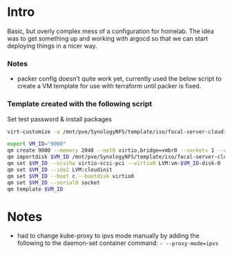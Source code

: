 # Intro

Basic, but overly complex mess of a configuration for homelab.
The idea was to get something up and working with argocd so that we can start deploying things in a nicer way.

### Notes

* packer config doesn't quite work yet, currently used the below script to create a VM template for use with terraform until packer is fixed.

### Template created with the following script

Set test password & install packages
```bash
virt-customize -a /mnt/pve/SynologyNFS/template/iso/focal-server-cloudimg-amd64.img --root-password password:changeme --install qemu-guest-agent,ncat,net-tools,bash-completion
```

```bash
export VM_ID="9000"
qm create 9000 --memory 2048 --net0 virtio,bridge=vmbr0 --sockets 1 --cores 2 --vcpu 2  -hotplug network,disk,cpu,memory --agent 1 --name cloud-init-focal --ostype l26
qm importdisk $VM_ID /mnt/pve/SynologyNFS/template/iso/focal-server-cloudimg-amd64.img LVM
qm set $VM_ID --scsihw virtio-scsi-pci --virtio0 LVM:vm-$VM_ID-disk-0
qm set $VM_ID --ide2 LVM:cloudinit
qm set $VM_ID --boot c --bootdisk virtio0
qm set $VM_ID --serial0 socket
qm template $VM_ID
```

# Notes
 * had to change kube-proxy to ipvs mode manually by adding the following to the daemon-set container command: ```- --proxy-mode=ipvs```